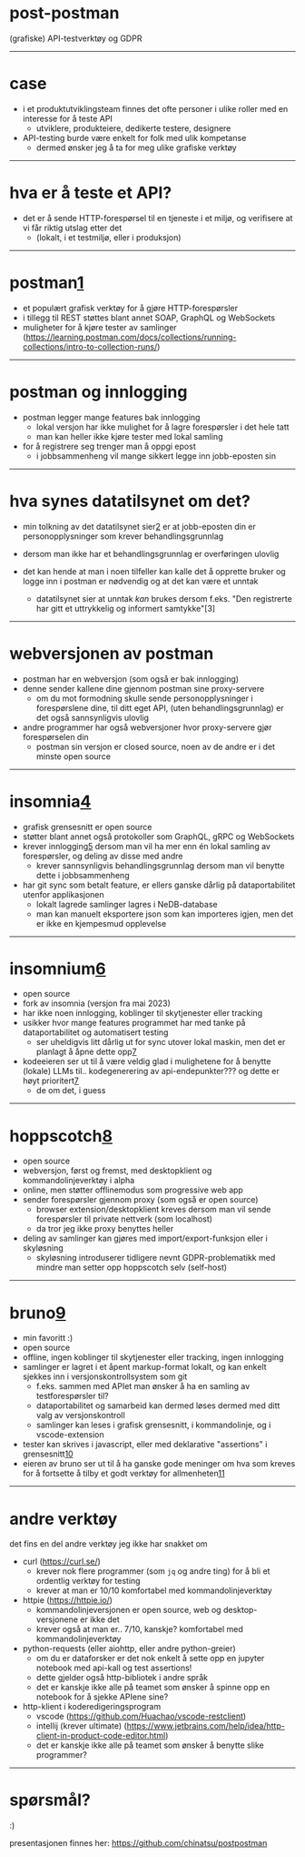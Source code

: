 # post-postman

(grafiske) API-testverktøy og GDPR

---

# case

- i et produktutviklingsteam finnes det ofte personer i ulike roller med en interesse for å teste API
    - utviklere, produkteiere, dedikerte testere, designere
- API-testing burde være enkelt for folk med ulik kompetanse
    - dermed ønsker jeg å ta for meg ulike grafiske verktøy

---

# hva er å teste et API?

- det er å sende HTTP-forespørsel til en tjeneste i et miljø, og verifisere at vi får riktig utslag etter det
    - (lokalt, i et testmiljø, eller i produksjon)

---

# postman[1]

- et populært grafisk verktøy for å gjøre HTTP-forespørsler
- i tillegg til REST støttes blant annet SOAP, GraphQL og WebSockets
- muligheter for å kjøre tester av samlinger (https://learning.postman.com/docs/collections/running-collections/intro-to-collection-runs/)

[1]: https://www.postman.com/

---

# postman og innlogging

- postman legger mange features bak innlogging
  - lokal versjon har ikke mulighet for å lagre forespørsler i det hele tatt
  - man kan heller ikke kjøre tester med lokal samling
- for å registrere seg trenger man å oppgi epost
  - i jobbsammenheng vil mange sikkert legge inn jobb-eposten sin

---

# hva synes datatilsynet om det?

- min tolkning av det datatilsynet sier[2] er at jobb-eposten din er personopplysninger som krever behandlingsgrunnlag
- dersom man ikke har et behandlingsgrunnlag er overføringen ulovlig

- det kan hende at man i noen tilfeller kan kalle det å opprette bruker og logge inn i postman er nødvendig og at det kan være et unntak
  - datatilsynet sier at unntak *kan* brukes dersom f.eks. "Den registrerte har gitt et uttrykkelig og informert samtykke"[3]

[2]: https://www.datatilsynet.no/rettigheter-og-plikter/virksomhetenes-plikter/overforing-av-personopplysninger-ut-av-eos/

---

# webversjonen av postman

- postman har en webversjon (som også er bak innlogging)
- denne sender kallene dine gjennom postman sine proxy-servere
  - om du mot formodning skulle sende personopplysninger i forespørslene dine, til ditt eget API, (uten behandlingsgrunnlag) er det også sannsynligvis ulovlig
- andre programmer har også webversjoner hvor proxy-servere gjør forespørselen din
  - postman sin versjon er closed source, noen av de andre er i det minste open source

---

# insomnia[4]

- grafisk grensesnitt er open source
- støtter blant annet også protokoller som GraphQL, gRPC og WebSockets
- krever innlogging[5] dersom man vil ha mer enn én lokal samling av forespørsler, og deling av disse med andre
  - krever sannsynligvis behandlingsgrunnlag dersom man vil benytte dette i jobbsammenheng
- har git sync som betalt feature, er ellers ganske dårlig på dataportabilitet utenfor applikasjonen
  - lokalt lagrede samlinger lagres i NeDB-database
  - man kan manuelt eksportere json som kan importeres igjen, men det er ikke en kjempesmud opplevelse

[4]: https://github.com/Kong/insomnia
[5]: https://github.com/Kong/insomnia/issues/6577

---

# insomnium[6]

- open source
- fork av insomnia (versjon fra mai 2023)
- har ikke noen innlogging, koblinger til skytjenester eller tracking
- usikker hvor mange features programmet har med tanke på dataportabilitet og automatisert testing
  - ser uheldigvis litt dårlig ut for sync utover lokal maskin, men det er planlagt å åpne dette opp[7]
- kodeeieren ser ut til å være veldig glad i mulighetene for å benytte (lokale) LLMs til.. kodegenerering av api-endepunkter??? og dette er høyt prioritert[7]
  - de om det, i guess

[6]: https://github.com/ArchGPT/insomnium
[7]: https://github.com/ArchGPT/insomnium/discussions/13

---

# hoppscotch[8]

- open source
- webversjon, først og fremst, med desktopklient og kommandolinjeverktøy i alpha
- online, men støtter offlinemodus som progressive web app
- sender forespørsler gjennom proxy (som også er open source)
  - browser extension/desktopklient kreves dersom man vil sende forespørsler til private nettverk (som localhost)
  - da tror jeg ikke proxy benyttes heller
- deling av samlinger kan gjøres med import/export-funksjon eller i skyløsning
  - skyløsning introduserer tidligere nevnt GDPR-problematikk med mindre man setter opp hoppscotch selv (self-host)

[8]: https://docs.hoppscotch.io/

---

# bruno[9]

- min favoritt :)
- open source
- offline, ingen koblinger til skytjenester eller tracking, ingen innlogging
- samlinger er lagret i et åpent markup-format lokalt, og kan enkelt sjekkes inn i versjonskontrollsystem som git
  - f.eks. sammen med APIet man ønsker å ha en samling av testforespørsler til?
  - dataportabilitet og samarbeid kan dermed løses dermed med ditt valg av versjonskontroll
  - samlinger kan leses i grafisk grensesnitt, i kommandolinje, og i vscode-extension
- tester kan skrives i javascript, eller med deklarative "assertions" i grensesnitt[10]
- eieren av bruno ser ut til å ha ganske gode meninger om hva som kreves for å fortsette å tilby et godt verktøy for allmenheten[11]

[9]: https://www.usebruno.com/
[10]: https://docs.usebruno.com/testing/introduction.html
[11]: https://github.com/usebruno/bruno/discussions/269#discussioncomment-7822943

---

# andre verktøy

det fins en del andre verktøy jeg ikke har snakket om

- curl (https://curl.se/)
  - krever nok flere programmer (som `jq` og andre ting) for å bli et ordentlig verktøy for testing
  - krever at man er 10/10 komfortabel med kommandolinjeverktøy
- httpie (https://httpie.io/)
  - kommandolinjeversjonen er open source, web og desktop-versjonene er ikke det
  - krever også at man er.. 7/10, kanskje? komfortabel med kommandolinjeverktøy
- python-requests (eller aiohttp, eller andre python-greier)
  - om du er dataforsker er det nok enkelt å sette opp en jupyter notebook med api-kall og test assertions!
  - dette gjelder også http-bibliotek i andre språk
  - det er kanskje ikke alle på teamet som ønsker å spinne opp en notebook for å sjekke APIene sine?
- http-klient i koderedigeringsprogram
  - vscode (https://github.com/Huachao/vscode-restclient)
  - intellij (krever ultimate) (https://www.jetbrains.com/help/idea/http-client-in-product-code-editor.html)
  - det er kanskje ikke alle på teamet som ønsker å benytte slike programmer?

---

# spørsmål?

:)

presentasjonen finnes her: https://github.com/chinatsu/postpostman

